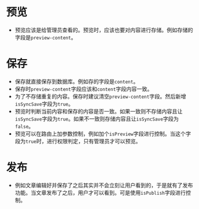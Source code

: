 # 预览
* 预览应该是给管理员查看的。预览时，应该也要对内容进行存储。例如存储的字段是```preview-content```。

# 保存
* 保存就直接保存到数据库。例如存的字段是```content```。
* 保存时```preview-content```字段应该和```content```字段内容一致。
* 为了不存储重复的内容。保存时建议清空```preview-content```字段。然后新增```isSyncSave```字段为```true```。
* 预览时判断当前内容和保存的内容是否一致。如果一致则不存储内容且让```isSyncSave```字段为```true```。如果不一致则存储内容且让```isSyncSave```字段为```false```。
* 预览可以在路由上加参数控制，例如加个```isPreview```字段进行控制。当这个字段为```true```时，进行权限判定，只有管理员才可以预览。

# 发布
* 例如文章编辑好并保存了之后其实并不会立刻让用户看到的，于是就有了发布功能。当文章发布了之后，用户才可以看到。可是使用```isPublish```字段进行控制。
